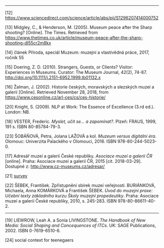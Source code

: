 ----------------

[12] https://www.sciencedirect.com/science/article/abs/pii/S1296207414000752

[13] Midgley, C., & Henderson, M. (2005). Museum peace after the Sharp shooting? [Online]. The Times. Retrieved from https://www.thetimes.co.uk/article/museum-peace-after-the-sharp-shooting-dl55cr2m8kx

[14] článek Příroda, speciál Muzeum: muzejní a vlastivědná práce, 2017, ročník 55

[15] Doering, Z. D. (2010). Strangers, Guests, or Clients? Visitor: Experiences in Museums. Curator: The Museum Journal, 42(2), 74-87. http://doi.org/10.1111/j.2151-6952.1999.tb01132.x

[16] Žalman, J. (2002). Historie českých, moravských a slezských muzeí a galerií [Online]. Retrieved November 28, 2018, from https://www.cesonline.cz/arl-ces/cs/ces-historie/

[20] Knight, S. (2009). NLP at Work: The Essence of Excellence (3.rd ed.). London: NB.

[18] VESTER, Frederic. *Myslet, učit se... a zapomínat?*. Plzeň: FRAUS, 1999, 191 s. ISBN 80-85784-79-3.

[23] ŠOBÁŇOVÁ, Petra, Jolana LAŽOVÁ a kol. *Muzeum versus digitální éra*. Olomouc: Univerzita Palackého v Olomouci, 2016. ISBN 978-80-244-5023-0.

[17] Adresář muzeí a galerií České republiky. *Asociace muzeí a galerií ČR* [online]. Praha: Asociace muzeí a galerií ČR, 2015 [cit. 2018-03-29]. Dostupné z: http://www.cz-museums.cz/adresar/

[21] [survey](https://goo.gl/3auEyj)


[22] ŠEBEK, František. Zpřístupnění sbírek muzeí veřejnosti. BURIÁNKOVÁ, Michaela, Anna KOMÁRKOVÁ a František ŠEBEK. *Úvod do muzejní praxe: Učební texty základního kurzu Školy muzejní propedeutiky*. Praha: Asociace muzeí a galerií České republiky, 2010, s. 245-283. ISBN 978-80-86611-40-2.

-------------------------------

[19] LIEWROW, Leah A. a Sonia LIVINGSTONE. *The Handbook of New Media: Social Shaping and Concequences of ITCs*. UK: SAGE Publications, 2002. ISBN 0-7619-6510-6.

[24] social context for teenegaers
